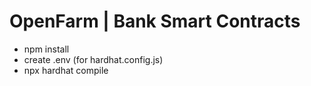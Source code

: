# OpenFarm | Bank Smart Contracts

* npm install
* create .env (for hardhat.config.js)
* npx hardhat compile